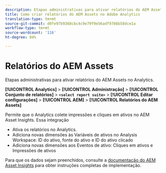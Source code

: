 ```yaml
---
description: Etapas administrativas para ativar relatórios do AEM Assets no Analytics.
title: Como criar relatórios do AEM Assets no Adobe Analytics
translation-type: tm+mt
source-git-commit: d0fe97b9368cbc4c9e79f9e56adf9786b58dce1a
workflow-type: tm+mt
source-wordcount: '116'
ht-degree: 84%

---
```



# Relatórios do AEM Assets

Etapas administrativas para ativar relatórios do AEM Assets no Analytics.

**[!UICONTROL Analytics]** > **[!UICONTROL Administração]** > **[!UICONTROL Conjunto de relatórios]** > **`<select report suite>`** > **[!UICONTROL Editar configurações]** > **[!UICONTROL AEM]** > **[!UICONTROL Relatórios do AEM Assets]**

Permite que o Analytics colete impressões e cliques em ativos no AEM Asset Insights. Essa integração

* Ativa os relatórios no Analytics.
* Adiciona novas dimensões às Variáveis de ativos no Analysis Workspace: ID do ativo, fonte do ativo e ID do ativo clicado
* Adiciona novas dimensões aos Eventos de ativo: Cliques em ativos e Impressões de ativos

Para que os dados sejam preenchidos, consulte a [documentação do AEM Asset Insights](https://helpx.adobe.com/br/experience-manager/6-2/assets/using/touch-ui-asset-insights.html) para obter instruções completas de implementação.

